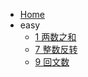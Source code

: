 * [Home](/README)
* easy
  * [1 两数之和](/leetcode/[1]两数之和)
  * [7 整数反转](/leetcode/[7]整数反转)
  * [9 回文数](/leetcode/[9]回文数)
